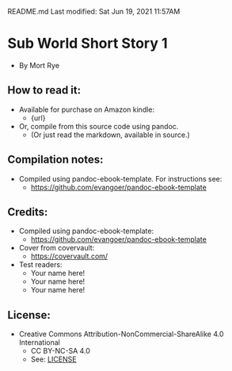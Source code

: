 README.md
Last modified: Sat Jun 19, 2021  11:57AM

# Sub World Short Story 1 
* By Mort Rye


## How to read it:
* Available for purchase on Amazon kindle:
	* {url}
* Or, compile from this source code using pandoc.
	* (Or just read the markdown, available in source.) 


## Compilation notes:
* Compiled using pandoc-ebook-template. For instructions see:
	* https://github.com/evangoer/pandoc-ebook-template


## Credits:
* Compiled using pandoc-ebook-template:
	* https://github.com/evangoer/pandoc-ebook-template
* Cover from covervault:
	* https://covervault.com/
* Test readers:
	* Your name here!
	* Your name here!
	* Your name here!


## License:
* Creative Commons Attribution-NonCommercial-ShareAlike 4.0 International
	* CC BY-NC-SA 4.0
	* See: [LICENSE](./LICENSE)


